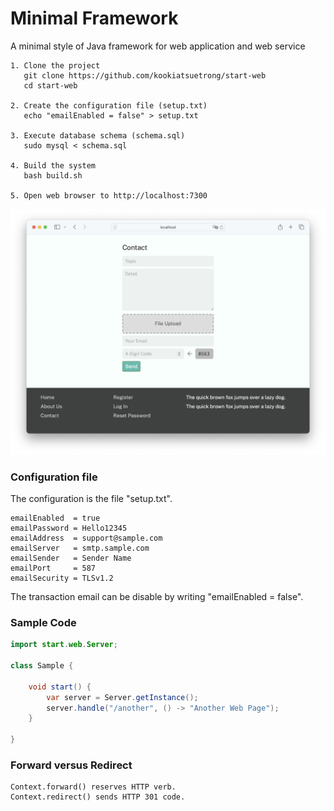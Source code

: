 # Minimal Framework
A minimal style of Java framework for web application and web service

```
1. Clone the project
   git clone https://github.com/kookiatsuetrong/start-web
   cd start-web

2. Create the configuration file (setup.txt)
   echo "emailEnabled = false" > setup.txt

3. Execute database schema (schema.sql)
   sudo mysql < schema.sql

4. Build the system
   bash build.sh

5. Open web browser to http://localhost:7300
```

![](sample.png)

### Configuration file

The configuration is the file "setup.txt".

```
emailEnabled  = true
emailPassword = Hello12345
emailAddress  = support@sample.com
emailServer   = smtp.sample.com
emailSender   = Sender Name
emailPort     = 587
emailSecurity = TLSv1.2
```

The transaction email can be disable by
writing "emailEnabled = false".


### Sample Code
```java
import start.web.Server;

class Sample {
	
	void start() {
		var server = Server.getInstance();
		server.handle("/another", () -> "Another Web Page");
	}
	
}
```

### Forward versus Redirect

```
Context.forward() reserves HTTP verb.
Context.redirect() sends HTTP 301 code.
```
